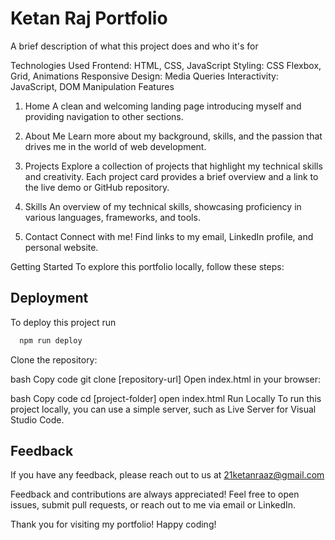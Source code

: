 
# Ketan Raj Portfolio

A brief description of what this project does and who it's for

Technologies Used
Frontend: HTML, CSS, JavaScript
Styling: CSS Flexbox, Grid, Animations
Responsive Design: Media Queries
Interactivity: JavaScript, DOM Manipulation
Features
1. Home
A clean and welcoming landing page introducing myself and providing navigation to other sections.

2. About Me
Learn more about my background, skills, and the passion that drives me in the world of web development.

3. Projects
Explore a collection of projects that highlight my technical skills and creativity. Each project card provides a brief overview and a link to the live demo or GitHub repository.

4. Skills
An overview of my technical skills, showcasing proficiency in various languages, frameworks, and tools.

5. Contact
Connect with me! Find links to my email, LinkedIn profile, and personal website.

Getting Started
To explore this portfolio locally, follow these steps:



## Deployment

To deploy this project run

```bash
  npm run deploy
```
Clone the repository:

bash
Copy code
git clone [repository-url]
Open index.html in your browser:

bash
Copy code
cd [project-folder]
open index.html
Run Locally
To run this project locally, you can use a simple server, such as Live Server for Visual Studio Code.


## Feedback

If you have any feedback, please reach out to us at 21ketanraaz@gmail.com

Feedback and contributions are always appreciated! Feel free to open issues, submit pull requests, or reach out to me via email or LinkedIn.

Thank you for visiting my portfolio! Happy coding!
